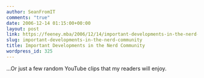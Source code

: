 ```yaml
---
author: SeanFromIT
comments: "true"
date: 2006-12-14 01:15:00+00:00
layout: post
link: https://feeney.mba/2006/12/14/important-developments-in-the-nerd-community/
slug: important-developments-in-the-nerd-community
title: Important Developments in the Nerd Community
wordpress_id: 325
---
```


...Or just a few random YouTube clips that my readers will enjoy.  
  
  
  

